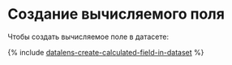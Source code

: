 # Создание вычисляемого поля

Чтобы создать вычисляемое поле в датасете:

{% include [datalens-create-calculated-field-in-dataset](../../_includes/datalens/operations/datalens-create-calculated-field-in-dataset.md) %}